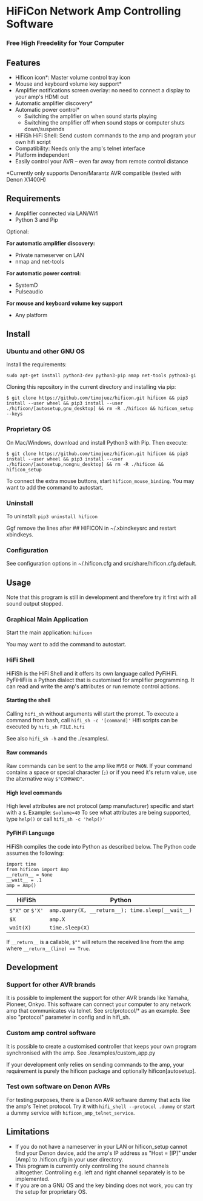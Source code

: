 # HiFiCon Network Amp Controlling Software
### Free High Freedelity for Your Computer

## Features
- Hificon icon*: Master volume control tray icon
- Mouse and keyboard volume key support*
- Amplifier notifications screen overlay: no need to connect a display to your amp's HDMI out
- Automatic amplifier discovery*
- Automatic power control*
	- Switching the amplifier on when sound starts playing
	- Switching the amplifier off when sound stops or computer shuts down/suspends
- HiFiSh HiFi Shell: Send custom commands to the amp and program your own hifi script
- Compatibility: Needs only the amp's telnet interface
- Platform independent
- Easily control your AVR – even far away from remote control distance

*Currently only supports Denon/Marantz AVR compatible (tested with Denon X1400H)


## Requirements
- Amplifier connected via LAN/Wifi
- Python 3 and Pip

Optional:

**For automatic amplifier discovery:**
- Private nameserver on LAN
- nmap and net-tools

**For automatic power control:**
- SystemD
- Pulseaudio

**For mouse and keyboard volume key support**
- Any platform


## Install

### Ubuntu and other GNU OS
Install the requirements:

`sudo apt-get install python3-dev python3-pip nmap net-tools python3-gi`

Cloning this repository in the current directory and installing via pip:

`$ git clone https://github.com/timojuez/hificon.git hificon && pip3 install --user wheel && pip3 install --user ./hificon/[autosetup,gnu_desktop] && rm -R ./hificon && hificon_setup --keys`

### Proprietary OS
On Mac/Windows, download and install Python3 with Pip.
Then execute:

`$ git clone https://github.com/timojuez/hificon.git hificon && pip3 install --user wheel && pip3 install --user ./hificon/[autosetup,nongnu_desktop] && rm -R ./hificon && hificon_setup`

To connect the extra mouse buttons, start `hificon_mouse_binding`. You may want to add the command to autostart.

### Uninstall
To uninstall: `pip3 uninstall hificon`

Ggf remove the lines after ## HIFICON in ~/.xbindkeysrc and restart xbindkeys.


### Configuration
See configuration options in ~/.hificon.cfg and src/share/hificon.cfg.default.


## Usage

Note that this program is still in development and therefore try it first with all sound output stopped.

### Graphical Main Application
Start the main application:
`hificon`

You may want to add the command to autostart.


### HiFi Shell
HiFiSh is the HiFi Shell and it offers its own language called PyFiHiFi. PyFiHiFi is a Python dialect that is customised for amplifier programming. It can read and write the amp's attributes or run remote control actions.

#### Starting the shell
Calling `hifi_sh` without arguments will start the prompt.
To execute a command from bash, call `hifi_sh -c '[command]'`
Hifi scripts can be executed by `hifi_sh FILE.hifi`

See also `hifi_sh -h` and the ./examples/.

#### Raw commands
Raw commands can be sent to the amp like `MV50` or `PWON`. If your command contains a space or special character (`;`) or if you need it's return value, use the alternative way `$"COMMAND"`. 

#### High level commands
High level attributes are not protocol (amp manufacturer) specific and start with a `$`. 
Example: `$volume=40`
To see what attributes are being supported, type `help()` or call `hifi_sh -c 'help()'`

#### PyFiHiFi Language
HiFiSh compiles the code into Python as described below. The Python code assumes the following:
```
import time
from hificon import Amp
__return__ = None
__wait__ = .1
amp = Amp()
```

| HiFiSh | Python |
| --- | --- |
| `$"X"` or `$'X'` | `amp.query(X, __return__); time.sleep(__wait__)` |
| `$X` | `amp.X` |
| `wait(X)` | `time.sleep(X)` |

If `__return__` is a callable, `$""` will return the received line from the amp where `__return__(line) == True`.


## Development

### Support for other AVR brands
It is possible to implement the support for other AVR brands like Yamaha, Pioneer, Onkyo. This software can connect your computer to any network amp that communicates via telnet. See src/protocol/* as an example. See also "protocol" parameter in config and in hifi_sh.

### Custom amp control software
It is possible to create a customised controller that keeps your own program synchronised with the amp.
See ./examples/custom_app.py

If your development only relies on sending commands to the amp, your requirement is purely the hificon package and optionally hificon[autosetup].

### Test own software on Denon AVRs
For testing purposes, there is a Denon AVR software dummy that acts like the amp's Telnet protocol. Try it with `hifi_shell --protocol .dummy` or start a dummy service with `hificon_amp_telnet_service`.


## Limitations
- If you do not have a nameserver in your LAN or hificon_setup cannot find your Denon device, add the amp's IP address as "Host = [IP]" under [Amp] to .hificon.cfg in your user directory.
- This program is currently only controlling the sound channels alltogether. Controlling e.g. left and right channel separately is to be implemented.
- If you are on a GNU OS and the key binding does not work, you can try the setup for proprietary OS.

